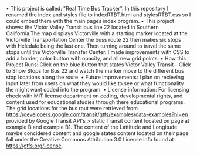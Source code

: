 •   This project is called: "Real Time Bus Tracker".
In this repository I renamed the index and styles file to indexRTBT.html and stylesRTBT.css so I could embed them with the main pages index program.
•	This project shows: the Victor Valley Transit bus line 22 located in Southern California.The map displays Victorville with a starting marker located at the Victorville Transportation Center the buss route 22 then makes six stops with Heledale being the last one. Then turning around to travel the same stops until the Victorville Transfer Center. I made improvements with CSS to add a border, color button with opacity, and all new grid points. 
•	How this Project Runs: Click on the blue button that states Victor Valley Transit - Click to Show Stops for Bus 22 and watch the marker move to the different bus stop locations along the route.
•	Future improvements: I plan on recieving input later from users on what they would like to see or what functionality the might want coded into the program.
•	License information: For licensing check with MIT license department on coding, developmental rights, and content used for educational studies through there educational programs. The grid locations for the bus rout were retrieved from https://developers.google.com/transit/gtfs/examples/data-examples?hl=en provided by Google Transit API's > static Transit content located on page at example B and example B1. The content of the Lattitude and Longitude maybe concidered content and google states content located on their page fall under the Creative Commons Attribution 3.0 License info found at https://gtfs.org/license.
